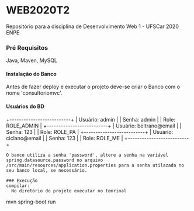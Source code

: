 # WEB2020T2
Repositório para a disciplina de Desenvolvimento Web 1 - UFSCar 2020 ENPE




### Pré Requisitos

Java, Maven, MySQL

#### Instalação do Banco
Antes de fazer deploy e executar o projeto deve-se criar o Banco com o nome 'consultoriomvc'.

#### Usuários do BD
+--------------------------+
| Usuário: admin           | 
| Senha: admin             |
| Role: ROLE_ADMIN         |
+--------------------------+
| Usuário: beltrano@email  |
| Senha: 123               |
| Role: ROLE_PA            |
+--------------------------+
| Usuário: ciclano@email   |
| Senha: 123               |
| Role: ROLE_ME            |
+--------------------------+

```
O banco utiliza a senha 'password', altere a senha na variável spring.datasource.password no arquivo /src/main/resources/application.properties para a senha utilazada no seu banco local, se necessário.

### Execução
compilar:
  No diretório do projeto executar no temrinal
```
mvn spring-boot run
```


